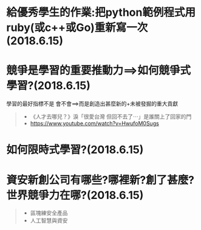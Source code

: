 # 給優秀學生的作業:把python範例程式用ruby(或c++或Go)重新寫一次(2018.6.15)

# 競爭是學習的重要推動力==>如何競爭式學習?(2018.6.15)

學習的最好指標不是  會不會==>而是創造出甚麼新的+未被發掘的重大貢獻

>* 《人才去哪兒？》淚「很愛台灣 但回不去了⋯」是誰關上了回家的門
>* https://www.youtube.com/watch?v=HwufoM0Sugs

# 如何限時式學習?(2018.6.15)

# 資安新創公司有哪些?哪裡新?創了甚麼?世界競爭力在哪?(2018.6.15)

>* 區塊練安全產品
>* 人工智慧與資安
